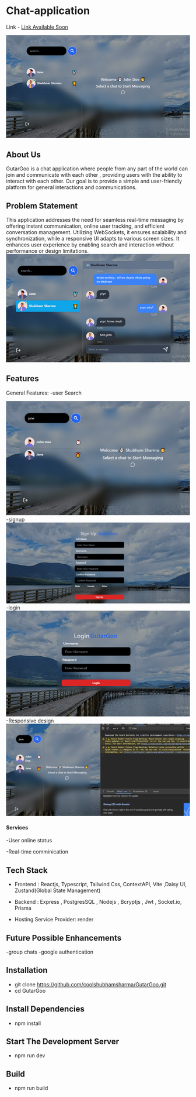 <h1 align="https://gutargoo-1.onrender.com"><b> Chat-application </b></h1> 

Link - <a href=""> Link Available Soon</a>
<br>
<p align="center">
<img src="./images/Screenshot 2024-11-28 141918.png">
</p >

## About Us 

 GutarGoo is a chat application where people from any part of the world can join and communicate with each other , providing users with the ability to interact with each other. Our goal is to provide a simple and user-friendly platform for general interactions and communications.

## Problem Statement
This application addresses the need for seamless real-time messaging by offering instant communication, online user tracking, and efficient conversation management. Utilizing WebSockets, it ensures scalability and synchronization, while a responsive UI adapts to various screen sizes. It enhances user experience by enabling search and interaction without performance or design limitations.
<img src="./images/Screenshot 2024-11-28 142004.png">


## Features
General Features:
-user Search

<img src="./images/user search.png">
-signup

<img src="./images/Screenshot 2024-11-28 142059.png">
-login

<img src="./images/Screenshot 2024-11-28 142129.png">
-Responsive design

<img src="./images/responsive design.png">


#### Services 
-User online status
    
-Real-time comminication



## Tech Stack


-   Frontend : Reactjs, Typescript, Tailwind Css, ContextAPI, Vite ,Daisy UI,  Zustand(Global State Management)

-   Backend : Express , PostgresSQL , Nodejs , Bcryptjs , Jwt , Socket.io, Prisma

-   Hosting Service Provider: render


## Future Possible Enhancements
-group chats
-google authentication

## Installation
- git clone https://github.com/coolshubhamsharma/GutarGoo.git
- cd GutarGoo

## Install Dependencies

- npm install   

## Start The Development Server

- npm run dev

## Build

- npm run build


